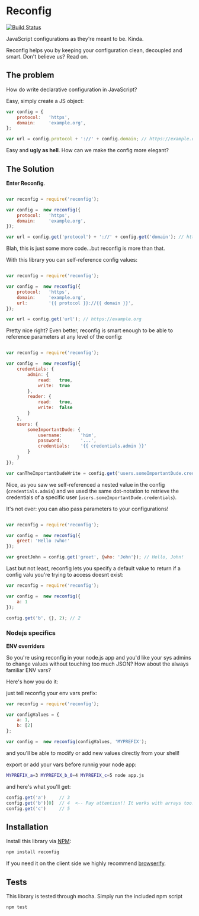 # Reconfig

[![Build Status](https://travis-ci.org/namshi/reconfig.svg?branch=travis)](https://travis-ci.org/namshi/reconfig)

JavaScript configurations as they're meant to be. Kinda.

Reconfig helps you by keeping your configuration clean,
decoupled and smart. Don't believe us? Read on.

## The problem

How do write declarative configuration in JavaScript?

Easy, simply create a JS object:

``` javascript
var config = {
    protocol:   'https',
    domain:     'example.org',
};

var url = config.protocol + '://' + config.domain; // https://example.org
```

Easy and **ugly as hell**. How can we make the config more elegant?

## The Solution

**Enter Reconfig**.

``` javascript

var reconfig = require('reconfig');

var config =  new reconfig({
    protocol:   'https',
    domain:     'example.org',
});

var url = config.get('protocol') + '://' + config.get('domain'); // https://example.org
```

Blah, this is just some more code...but reconfig is more than that.

With this library you can self-reference config values:

``` javascript

var reconfig = require('reconfig');

var config =  new reconfig({
    protocol:   'https',
    domain:     'example.org',
    url:        '{{ protocol }}://{{ domain }}',
});

var url = config.get('url'); // https://example.org
```

Pretty nice right? Even better, reconfig is smart enough to be
able to reference parameters at any level of the config:

``` javascript

var reconfig = require('reconfig');

var config =  new reconfig({
    credentials: {
        admin: {
            read:   true,
            write:  true
        },
        reader: {
            read:   true,
            write:  false
        }
    },
    users: {
        someImportantDude: {
            username:       'him',
            password:       '...',
            credentials:    '{{ credentials.admin }}'
        }
    }
});

var canTheImportantDudeWrite = config.get('users.someImportantDude.credentials').write; // true
```

Nice, as you saw we self-referenced a nested value in the config (`credentials.admin`)
and we used the same dot-notation to retrieve the credentials of a specific user
(`users.someImportantDude.credentials`).

It's not over: you can also pass parameters to your configurations!

``` javascript

var reconfig = require('reconfig');

var config =  new reconfig({
    greet: 'Hello :who!'
});

var greetJohn = config.get('greet', {who: 'John'}); // Hello, John!
```

Last but not least, reconfig lets you specify a default value to
return if a config valu you're trying to access doesnt exist:

``` javascript
var reconfig = require('reconfig');

var config =  new reconfig({
    a: 1
});

config.get('b', {}, 2); // 2
```

### Nodejs specifics

**ENV overriders**

So you're using reconfig in your node.js app and you'd like your sys admins to change
values without touching too much JSON? How about the always familiar ENV vars?

Here's how you do it:

just tell reconfig your env vars prefix:

```javascript
var reconfig = require('reconfig');

var configValues = {
    a: 1,
    b: [2]
};

var config =  new reconfig(configValues, 'MYPREFIX');
```

and you'll be able to modify or add new values directly from your shell!

export or add your vars before runnig your node app:
```bash
MYPREFIX_a=3 MYPREFIX_b_0=4 MYPREFIX_c=5 node app.js
```

and here's what you'll get:

```javascript
config.get('a')     // 3
config.get('b')[0]  // 4  <-- Pay attention!! It works with arrays too! :D
config.get('c')     // 5
```


## Installation

Install this library via [NPM](https://www.npmjs.org/package/reconfig):

``` bash
npm install reconfig
```

If you need it on the client side we highly recommend
[browserify](http://browserify.org/).

## Tests

This library is tested through mocha. Simply run the included npm script

```
npm test
```
